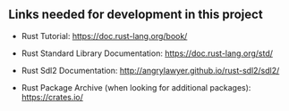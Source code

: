 
## Links needed for development in this project

- Rust Tutorial:
https://doc.rust-lang.org/book/

- Rust Standard Library Documentation:
https://doc.rust-lang.org/std/

- Rust Sdl2 Documentation:
http://angrylawyer.github.io/rust-sdl2/sdl2/

- Rust Package Archive (when looking for additional packages):
https://crates.io/
